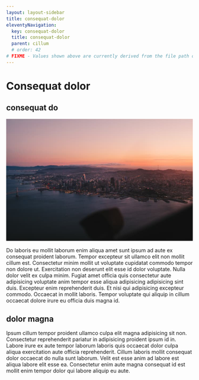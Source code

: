 ```yaml
---
layout: layout-sidebar
title: consequat-dolor
eleventyNavigation:
  key: consequat-dolor
  title: consequat-dolor
  parent: cillum
  # order: 42
# FIXME - Values shown above are currently derived from the file path only, except order which is also commented out because it is optional. Correct as desired and delete comment(s).
---
```


# Consequat dolor

## consequat do

<img class="bordered" src="/static/images/bulksplash-cleipelt-8z_IyuOwcIQ.jpg" alt="bulksplash-cleipelt-8z_IyuOwcIQ.jpg" />

Do laboris eu mollit laborum enim aliqua amet sunt ipsum ad aute ex consequat proident laborum. Tempor excepteur sit ullamco elit non mollit cillum est. Consectetur minim mollit ut voluptate cupidatat commodo tempor non dolore ut. Exercitation non deserunt elit esse id dolor voluptate. Nulla dolor velit ex culpa minim. Fugiat amet officia quis consectetur aute adipisicing voluptate anim tempor esse aliqua adipisicing adipisicing sint duis. Excepteur enim reprehenderit duis. Et nisi qui adipisicing excepteur commodo. Occaecat in mollit laboris. Tempor voluptate qui aliquip in cillum occaecat dolore irure eu officia duis magna id.

## dolor magna

Ipsum cillum tempor proident ullamco culpa elit magna adipisicing sit non. Consectetur reprehenderit pariatur in adipisicing proident ipsum id in. Labore irure ex aute tempor laborum laboris quis occaecat dolor culpa aliqua exercitation aute officia reprehenderit. Cillum laboris mollit consequat dolor occaecat do nulla sunt laborum. Velit est esse anim ad labore est aliqua labore elit esse ea. Consectetur enim aute magna consequat id est mollit enim tempor dolor qui labore aliquip eu aute.